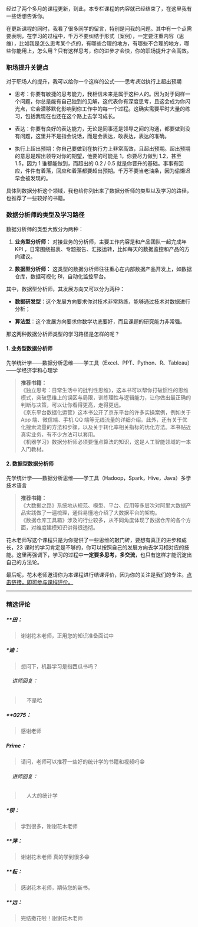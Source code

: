 <p data-nodeid="437" class="">经过了两个多月的课程更新，到此，本专栏课程的内容就已经结束了，在这里我有一些话想告诉你。</p>
<p data-nodeid="438">在更新课程的同时，我看了很多同学的留言，特别是问我的问题。其中有一个点需要表明，在学习的过程中，千万不要纠结于形式（案例），一定要注重内容（思维），比如我是怎么思考某个点的，有哪些合理的地方，有哪些不合理的地方，哪些你能用上，怎么用？只有这样思考，你的进步才会快，你的职场提升才会高效。</p>
<h3 data-nodeid="439">职场提升关键点</h3>
<p data-nodeid="440">对于职场人的提升，我可以给你一个这样的公式——思考<em data-nodeid="481">表达</em>执行上超出预期</p>
<ul data-nodeid="441">
<li data-nodeid="442">
<p data-nodeid="443">思考：你要有敏捷的思考能力，我相信未来是属于这种人的。因为对于同样一个问题，你总是能有自己独到的见解，这代表你有深度思考，且这会成为你闪光点，它会潜移默化影响到你工作中的每一个过程。这确实需要平时大量的练习，包括我现在也还在这个路上去学习成长。</p>
</li>
<li data-nodeid="444">
<p data-nodeid="445">表达：你要有良好的表达能力，无论是同事还是领导之间的沟通，都要做到没有问题，这里并不是指会说话，而是会表达，敢表达，表达的准确。</p>
</li>
<li data-nodeid="446">
<p data-nodeid="447">执行上超出预期：你自己要做到在执行力上非常高效，且超出预期。超出预期的意思是超出领导对你的期望，他要的可能是 1，你要尽力做到 1.2，甚至 1.5，因为 1 谁都能做到，而超出的 0.2 / 0.5 就是你晋升的基础。事事有回应，件件有着落，回应和着落都要超出预期。千万不要当老油条，因为偷懒迟早会被发现的。</p>
</li>
</ul>
<p data-nodeid="448">具体到数据分析这个领域，我也给你列出来了数据分析师的类型以及学习的路径，也推荐了一些较好的书籍。</p>
<h3 data-nodeid="449">数据分析师的类型及学习路径</h3>
<p data-nodeid="450">数据分析师的类型大致分为两种：</p>
<ol data-nodeid="451">
<li data-nodeid="452">
<p data-nodeid="453"><strong data-nodeid="492">业务型分析师：</strong> 对接业务的分析师，主要工作内容是和产品团队一起完成年 KPI ，日常围绕报表、专题报告、汇报运转，比如每天的数据监控和产品的方向建议。</p>
</li>
<li data-nodeid="454">
<p data-nodeid="455"><strong data-nodeid="497">数据型分析师：</strong> 这类型的数据分析师往往重心在内部数据产品开发上，如数据仓库，数据可视化 BI，自动化监控平台。</p>
</li>
</ol>
<p data-nodeid="456">其中，数据型分析师，其发展方向又可以分为两种：</p>
<ul data-nodeid="457">
<li data-nodeid="458">
<p data-nodeid="459"><strong data-nodeid="503">数据研发型</strong>：这个发展方向要求你对技术非常熟练，能够通过技术对数据进行分析；</p>
</li>
<li data-nodeid="460">
<p data-nodeid="461"><strong data-nodeid="508">算法型</strong>：这个发展方向要求你数学功底要好，而且课题的研究能力非常强。</p>
</li>
</ul>
<p data-nodeid="462">那这两种数据分析师类型的学习路径是怎样的呢？</p>
<h4 data-nodeid="463">1. 业务型数据分析师</h4>
<p data-nodeid="464">先学统计学——数据分析思维——学工具（Excel、PPT、Python、R、Tableau）——学经济学和心理学</p>
<blockquote data-nodeid="465">
<p data-nodeid="466"><strong data-nodeid="523">推荐书籍：</strong><br>
《独立思考：日常生活中的批判性思维》，这本书可以帮你打破惯性的思维模式，突破思维上的误区与局限，训练理性与逻辑能力，让你做出最正确的判断与决策，可以让你看得更高，走得更远。<br>
《京东平台数据化运营》这本书公开了京东平台的许多实操案例，例如关于 App 端、微信端、手机 QQ 端等无线流量的详细介绍。此外，还有关于优化搜索流量的方法和步骤，以及关于转化率相关指标的优化方法。本书贴近真实业务，有不少方法可以套用。<br>
《机器学习》数据分析师必须要懂点算法的知识，这是人工智能领域的一本入门教材。</p>
</blockquote>
<h4 data-nodeid="467">2. 数据型数据分析师</h4>
<p data-nodeid="468">先学统计学——数据分析思维——学工具（Hadoop，Spark，Hive，Java）多学技术语言</p>
<blockquote data-nodeid="469">
<p data-nodeid="470"><strong data-nodeid="535">推荐书籍：</strong><br>
《大数据之路》系统地从规范、模型、平台、应用等多层次对阿里大数据产品实践做了一遍梳理，通俗易懂地介绍了大数据平台的架构。<br>
《数据仓库工具箱》涉及的行业较多，从不同角度体现了数据仓库的各个方面，对维度建模知识讲得很透彻。</p>
</blockquote>
<p data-nodeid="471">花木老师写这个课程只是为你提供了一些思维的敲门砖，要想有真正的进步和成长，23 课时的学习肯定是不够的，你可以按照自己的发展方向去学习相对应的技能。这里再强调下，学习的过程中<strong data-nodeid="541">一定要多思考，多交流</strong>，也只有这样才能沉淀出自己的方法论。</p>
<p data-nodeid="1438" class="">最后呢，花木老师邀请你为本课程进行结课评价，因为你的关注是我们的专注。<a href="https://wj.qq.com/s2/6894820/1708/" data-nodeid="1442">点击链接，即可参与课程评价。</a></p>

---

### 精选评论

##### **田：
> 谢谢花木老师，正用您的知识准备面试中

##### *迪：
> 想问下，机器学习是指西瓜书吗？

 ###### &nbsp;&nbsp;&nbsp; 讲师回复：
> &nbsp;&nbsp;&nbsp; 不是哈

##### **0275：
> 感谢老师

##### Prime：
> 请问，老师可以推荐一些好的统计学的书籍和视频吗😁

 ###### &nbsp;&nbsp;&nbsp; 讲师回复：
> &nbsp;&nbsp;&nbsp; 人大的统计学

##### *钡：
> 学到很多，谢谢花木老师

##### **萍：
> 谢谢花木老师 真的学到很多😁

##### **耘：
> 感谢花木老师，期待您的新书。

##### **远：
> 完结撒花啦！谢谢花木老师

